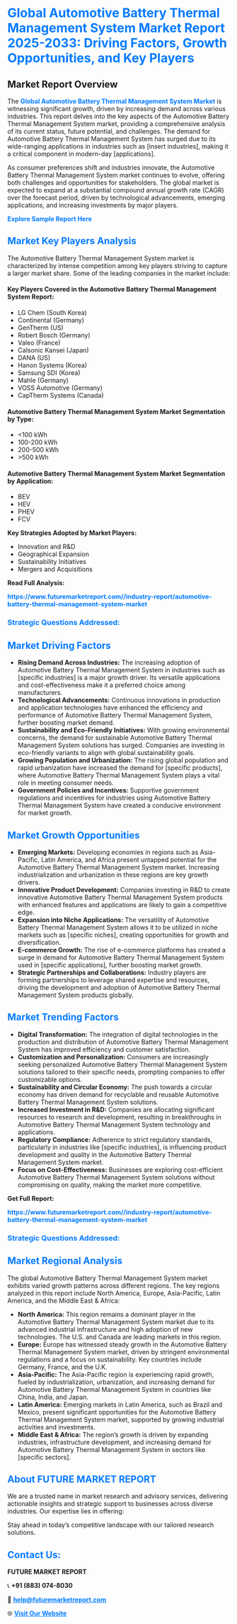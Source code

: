 <h1 style="color: #007BFF;">Global Automotive Battery Thermal Management System Market Report 2025-2033: Driving Factors, Growth Opportunities, and Key Players</h1>

<section id="overview">
<h2>Market Report Overview</h2>
<p>The <a href="https://www.futuremarketreport.com//industry-report/automotive-battery-thermal-management-system-market" style="color: #007BFF; text-decoration: none;"><strong>Global Automotive Battery Thermal Management System Market</strong></a> is witnessing significant growth, driven by increasing demand across various industries. This report delves into the key aspects of the Automotive Battery Thermal Management System market, providing a comprehensive analysis of its current status, future potential, and challenges. The demand for Automotive Battery Thermal Management System has surged due to its wide-ranging applications in industries such as [insert industries], making it a critical component in modern-day [applications].</p>
<p>As consumer preferences shift and industries innovate, the Automotive Battery Thermal Management System market continues to evolve, offering both challenges and opportunities for stakeholders. The global market is expected to expand at a substantial compound annual growth rate (CAGR) over the forecast period, driven by technological advancements, emerging applications, and increasing investments by major players.</p>
</section>

<section id="overview">
<p><a href="https://www.futuremarketreport.com//request-sample/reportId=85974" style="color: #007BFF; text-decoration: none;"><strong>Explore Sample Report Here</strong></a></p>
</section>

<section id="key-players">
<h2 style="color: #007BFF;">Market Key Players Analysis</h2>
<p>The Automotive Battery Thermal Management System market is characterized by intense competition among key players striving to capture a larger market share. Some of the leading companies in the market include:</p>
<h4>Key Players Covered in the Automotive Battery Thermal Management System Report:</h4>
<ul><li>LG Chem (South Korea)</li><li>Continental (Germany)</li><li>GenTherm (US)</li><li>Robert Bosch (Germany)</li><li>Valeo (France)</li><li>Calsonic Kansei (Japan)</li><li>DANA (US)</li><li>Hanon Systems (Korea)</li><li>Samsung SDI (Korea)</li><li>Mahle (Germany)</li><li>VOSS Automotive (Germany)</li><li>CapTherm Systems (Canada)</li></ul>
<h4>Automotive Battery Thermal Management System Market Segmentation by Type:</h4>
<ul><li>&lt;100 kWh</li><li>100-200 kWh</li><li>200-500 kWh</li><li>&gt;500 kWh</li></ul>

<h4>Automotive Battery Thermal Management System Market Segmentation by Application:</h4>
<ul><li>BEV</li><li>HEV</li><li>PHEV</li><li>FCV</li></ul>
<p><strong>Key Strategies Adopted by Market Players:</strong></p>
<ul>
<li>Innovation and R&D</li>
<li>Geographical Expansion</li>
<li>Sustainability Initiatives</li>
<li>Mergers and Acquisitions</li>
</ul>
</section>

<section>
<p><strong>Read Full Analysis: </strong></p><a href="https://www.futuremarketreport.com//industry-report/automotive-battery-thermal-management-system-market" style="color: #007BFF; text-decoration: none;"><strong>https://www.futuremarketreport.com//industry-report/automotive-battery-thermal-management-system-market</strong></a>
<h3 style="color: #007BFF;">Strategic Questions Addressed:</h3>
</section>

<section id="driving-factors">
<h2 style="color: #007BFF;">Market Driving Factors</h2>
<ul>
<li><strong>Rising Demand Across Industries:</strong> The increasing adoption of Automotive Battery Thermal Management System in industries such as [specific industries] is a major growth driver. Its versatile applications and cost-effectiveness make it a preferred choice among manufacturers.</li>
<li><strong>Technological Advancements:</strong> Continuous innovations in production and application technologies have enhanced the efficiency and performance of Automotive Battery Thermal Management System, further boosting market demand.</li>
<li><strong>Sustainability and Eco-Friendly Initiatives:</strong> With growing environmental concerns, the demand for sustainable Automotive Battery Thermal Management System solutions has surged. Companies are investing in eco-friendly variants to align with global sustainability goals.</li>
<li><strong>Growing Population and Urbanization:</strong> The rising global population and rapid urbanization have increased the demand for [specific products], where Automotive Battery Thermal Management System plays a vital role in meeting consumer needs.</li>
<li><strong>Government Policies and Incentives:</strong> Supportive government regulations and incentives for industries using Automotive Battery Thermal Management System have created a conducive environment for market growth.</li>
</ul>
</section>

<section id="growth-opportunities">
<h2 style="color: #007BFF;">Market Growth Opportunities</h2>
<ul>
<li><strong>Emerging Markets:</strong> Developing economies in regions such as Asia-Pacific, Latin America, and Africa present untapped potential for the Automotive Battery Thermal Management System market. Increasing industrialization and urbanization in these regions are key growth drivers.</li>
<li><strong>Innovative Product Development:</strong> Companies investing in R&D to create innovative Automotive Battery Thermal Management System products with enhanced features and applications are likely to gain a competitive edge.</li>
<li><strong>Expansion into Niche Applications:</strong> The versatility of Automotive Battery Thermal Management System allows it to be utilized in niche markets such as [specific niches], creating opportunities for growth and diversification.</li>
<li><strong>E-commerce Growth:</strong> The rise of e-commerce platforms has created a surge in demand for Automotive Battery Thermal Management System used in [specific applications], further boosting market growth.</li>
<li><strong>Strategic Partnerships and Collaborations:</strong> Industry players are forming partnerships to leverage shared expertise and resources, driving the development and adoption of Automotive Battery Thermal Management System products globally.</li>
</ul>
</section>

<section id="trending-factors">
<h2 style="color: #007BFF;">Market Trending Factors</h2>
<ul>
<li><strong>Digital Transformation:</strong> The integration of digital technologies in the production and distribution of Automotive Battery Thermal Management System has improved efficiency and customer satisfaction.</li>
<li><strong>Customization and Personalization:</strong> Consumers are increasingly seeking personalized Automotive Battery Thermal Management System solutions tailored to their specific needs, prompting companies to offer customizable options.</li>
<li><strong>Sustainability and Circular Economy:</strong> The push towards a circular economy has driven demand for recyclable and reusable Automotive Battery Thermal Management System solutions.</li>
<li><strong>Increased Investment in R&D:</strong> Companies are allocating significant resources to research and development, resulting in breakthroughs in Automotive Battery Thermal Management System technology and applications.</li>
<li><strong>Regulatory Compliance:</strong> Adherence to strict regulatory standards, particularly in industries like [specific industries], is influencing product development and quality in the Automotive Battery Thermal Management System market.</li>
<li><strong>Focus on Cost-Effectiveness:</strong> Businesses are exploring cost-efficient Automotive Battery Thermal Management System solutions without compromising on quality, making the market more competitive.</li>
</ul>
</section>

<section>
<p><strong>Get Full Report: </strong></p><a href="https://www.futuremarketreport.com//industry-report/automotive-battery-thermal-management-system-market" style="color: #007BFF; text-decoration: none;"><strong>https://www.futuremarketreport.com//industry-report/automotive-battery-thermal-management-system-market</strong></a>
<h3 style="color: #007BFF;">Strategic Questions Addressed:</h3>
</section>


<section id="regional-analysis">
<h2 style="color: #007BFF;">Market Regional Analysis</h2>
<p>The global Automotive Battery Thermal Management System market exhibits varied growth patterns across different regions. The key regions analyzed in this report include North America, Europe, Asia-Pacific, Latin America, and the Middle East & Africa:</p>
<ul>
<li><strong>North America:</strong> This region remains a dominant player in the Automotive Battery Thermal Management System market due to its advanced industrial infrastructure and high adoption of new technologies. The U.S. and Canada are leading markets in this region.</li>
<li><strong>Europe:</strong> Europe has witnessed steady growth in the Automotive Battery Thermal Management System market, driven by stringent environmental regulations and a focus on sustainability. Key countries include Germany, France, and the U.K.</li>
<li><strong>Asia-Pacific:</strong> The Asia-Pacific region is experiencing rapid growth, fueled by industrialization, urbanization, and increasing demand for Automotive Battery Thermal Management System in countries like China, India, and Japan.</li>
<li><strong>Latin America:</strong> Emerging markets in Latin America, such as Brazil and Mexico, present significant opportunities for the Automotive Battery Thermal Management System market, supported by growing industrial activities and investments.</li>
<li><strong>Middle East & Africa:</strong> The region’s growth is driven by expanding industries, infrastructure development, and increasing demand for Automotive Battery Thermal Management System in sectors like [specific sectors].</li>
</ul>
</section>

<footer>
<h2 style="color: #007BFF;">About FUTURE MARKET REPORT</h2>
<p>We are a trusted name in market research and advisory services, delivering actionable insights and strategic support to businesses across diverse industries. Our expertise lies in offering:</p>

<p>Stay ahead in today’s competitive landscape with our tailored research solutions.</p>

<h2 style="color: #007BFF;">Contact Us:</h2>
<p><strong>FUTURE MARKET REPORT</strong></p>
<p>📞 <strong>+91 (883) 074-8030</strong></p>
<p>📧 <strong><a href="mailto:help@futuremarketreport.com" style="color: #007BFF;">help@futuremarketreport.com</a></strong></p>
<p>🌐 <strong><a href="https://www.futuremarketreport.com/" style="color: #007BFF;">Visit Our Website</a></strong></p>
</footer>